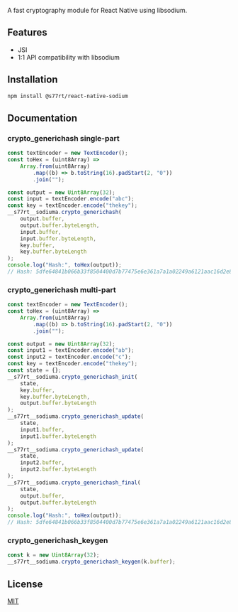 A fast cryptography module for React Native using libsodium.

## Features

-   JSI
-   1:1 API compatibility with libsodium

## Installation

```bash
npm install @s77rt/react-native-sodium
```

## Documentation

### crypto_generichash single-part

```js
const textEncoder = new TextEncoder();
const toHex = (uint8Array) =>
	Array.from(uint8Array)
		.map((b) => b.toString(16).padStart(2, "0"))
		.join("");

const output = new Uint8Array(32);
const input = textEncoder.encode("abc");
const key = textEncoder.encode("thekey");
__s77rt__sodiuma.crypto_generichash(
	output.buffer,
	output.buffer.byteLength,
	input.buffer,
	input.buffer.byteLength,
	key.buffer,
	key.buffer.byteLength
);
console.log("Hash:", toHex(output));
// Hash: 5dfe64841b066b33f8504400d7b77475e6e361a7a1a02249a6121aac16d2e8bb
```

### crypto_generichash multi-part

```js
const textEncoder = new TextEncoder();
const toHex = (uint8Array) =>
	Array.from(uint8Array)
		.map((b) => b.toString(16).padStart(2, "0"))
		.join("");

const output = new Uint8Array(32);
const input1 = textEncoder.encode("ab");
const input2 = textEncoder.encode("c");
const key = textEncoder.encode("thekey");
const state = {};
__s77rt__sodiuma.crypto_generichash_init(
	state,
	key.buffer,
	key.buffer.byteLength,
	output.buffer.byteLength
);
__s77rt__sodiuma.crypto_generichash_update(
	state,
	input1.buffer,
	input1.buffer.byteLength
);
__s77rt__sodiuma.crypto_generichash_update(
	state,
	input2.buffer,
	input2.buffer.byteLength
);
__s77rt__sodiuma.crypto_generichash_final(
	state,
	output.buffer,
	output.buffer.byteLength
);
console.log("Hash:", toHex(output));
// Hash: 5dfe64841b066b33f8504400d7b77475e6e361a7a1a02249a6121aac16d2e8bb
```

### crypto_generichash_keygen

```js
const k = new Uint8Array(32);
__s77rt__sodiuma.crypto_generichash_keygen(k.buffer);
```

## License

[MIT](LICENSE)
